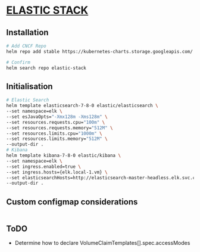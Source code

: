 # [ELASTIC STACK](https://www.elastic.co/)

## Installation
```bash
# Add CNCF Repo
helm repo add stable https://kubernetes-charts.storage.googleapis.com/ 

# Confirm 
helm search repo elastic-stack
```

## Initialisation
```bash
# Elastic Search
helm template elasticsearch-7-8-0 elastic/elasticsearch \
--set namespace=elk \
--set esJavaOpts="-Xmx128m -Xms128m" \
--set resources.requests.cpu="100m" \
--set resources.requests.memory="512M" \
--set resources.limits.cpu="1000m" \
--set resources.limits.memory="512M" \
--output-dir .
# Kibana
helm template kibana-7-8-0 elastic/kibana \
--set namespace=elk \
--set ingress.enabled=true \
--set ingress.hosts={elk.local-1.vm} \
--set elasticsearchHosts=http://elasticsearch-master-headless.elk.svc.cluster.local:9200 \
--output-dir .
```

## Custom configmap considerations
```bash

```

## ToDO
- Determine how to declare VolumeClaimTemplates[].spec.accessModes